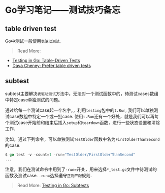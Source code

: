 # Go学习笔记——测试技巧备忘

## table driven test

Go中测试一般使用`表驱动测试`.

> Read More:

- [Testing in Go: Table-Driven Tests](https://ieftimov.com/post/testing-in-go-table-driven-tests/)
- [Dava Cheney: Prefer table driven tests](https://dave.cheney.net/2019/05/07/prefer-table-driven-tests)

## subtest

subtest主要解决`表驱动测试`方法中，无法对一个测试函数中的，待测试cases数组中特定case单独测试的问题。

通过给每一个测试case起一个名字，，利用`testing`包中的`t.Run`, 我们可以单独测试case数组中特定一个或一批case.
使用`t.Run`还有一个好处，就是我们可以再每个测试case开始前和结束后插入`setup`和`teardown`函数，进行一些状态设置和清除工作.

比如，通过下列命令，可以单独测试`TestOlder`函数中名为`FirstOlderThanSecond`的case.

```go
$ go test -v -count=1 -run="TestOlder/FirstOlderThanSecond"
...
```

注意，我们在测试命令中用到了`-run=`开关，用来选择`*_test.go`文件中待测试的函数及测试case. `-run=`选择遵守`正则匹配`规则.

> Read More: [Testing in Go: Subtests](https://ieftimov.com/post/testing-in-go-subtests/)
